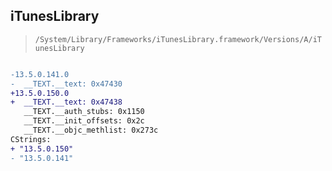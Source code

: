 ## iTunesLibrary

> `/System/Library/Frameworks/iTunesLibrary.framework/Versions/A/iTunesLibrary`

```diff

-13.5.0.141.0
-  __TEXT.__text: 0x47430
+13.5.0.150.0
+  __TEXT.__text: 0x47438
   __TEXT.__auth_stubs: 0x1150
   __TEXT.__init_offsets: 0x2c
   __TEXT.__objc_methlist: 0x273c
CStrings:
+ "13.5.0.150"
- "13.5.0.141"

```
